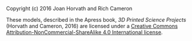 Copyright (c) 2016 Joan Horvath and Rich Cameron

These models, described in the Apress book, *3D Printed Science Projects* (Horvath and Cameron, 2016) are licensed under a [Creative Commons Attribution-NonCommercial-ShareAlike 4.0 International license](https://creativecommons.org/licenses/by-nc-sa/4.0/).
